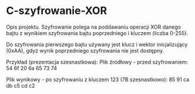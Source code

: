 # C-szyfrowanie-XOR
Opis projektu. 
Szyfrowanie polega na poddawaniu operacji XOR danego bajtu z wynikiem szyfrowania bajtu poprzedniego i kluczem (liczba 0-255).

Do szyfrowania pierwszego bajtu używany jest klucz i wektor inicjalizujący (0xAA), gdyż wynik poprzedniego szyfrowania nie jest dostępny.

Przykład (prezentacja szesnastkowa): 
Plik źródłowy - przed szyfrowaniem:
54 6f 20 6a 65 73 74

Plik wynikowy - po szyfrowaniu z kluczem 123 (7B szesnastkowo):
85 91 ca db c5 cd c2
